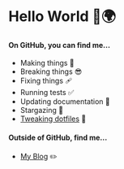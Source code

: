 # Hello World 👋🌍

#### On GitHub, you can find me...

- Making things 🧰
- Breaking things 😎
- Fixing things 🩹
- Running tests ✅
- Updating documentation 📝
- Stargazing 🌟
- [Tweaking dotfiles](https://github.com/lemonase/dotfiles) 📁


#### Outside of GitHub, find me...

- [My Blog](https://jamesdixon.dev/) ✏️
